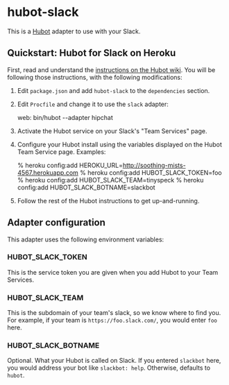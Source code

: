 # hubot-slack

This is a [Hubot](http://hubot.github.com/) adapter to use with your Slack.

## Quickstart: Hubot for Slack on Heroku

First, read and understand the [instructions on the Hubot wiki](https://github.com/github/hubot/wiki/Deploying-Hubot-onto-Heroku). You will be following those instructions, with the following modifications:

1. Edit `package.json` and add `hubot-slack` to the `dependencies` section.
1. Edit `Procfile` and change it to use the `slack` adapter:

	web: bin/hubot --adapter hipchat

1. Activate the Hubot service on your Slack's "Team Services" page.
1. Configure your Hubot install using the variables displayed on the Hubot Team Service page. Examples:

	% heroku config:add HEROKU_URL=http://soothing-mists-4567.herokuapp.com
	% heroku config:add HUBOT_SLACK_TOKEN=foo
	% heroku config:add HUBOT_SLACK_TEAM=tinyspeck
	% heroku config:add HUBOT_SLACK_BOTNAME=slackbot

1. Follow the rest of the Hubot instructions to get up-and-running.

## Adapter configuration

This adapter uses the following environment variables:

### HUBOT\_SLACK\_TOKEN

This is the service token you are given when you add Hubot to your Team Services.

### HUBOT\_SLACK\_TEAM

This is the subdomain of your team's slack, so we know where to find you. For example, if your team is `https://foo.slack.com/`, you would enter `foo` here.

### HUBOT\_SLACK\_BOTNAME

Optional. What your Hubot is called on Slack. If you entered `slackbot` here, you would address your bot like `slackbot: help`. Otherwise, defaults to `hubot`.
